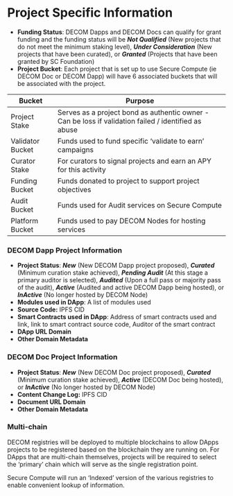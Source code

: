 # Project Specific Information

* **Funding Status**: DECOM Dapps and DECOM Docs can qualify for grant funding and the funding status will be _**Not Qualified**_  (New projects that do not meet the minimum staking level),  _**Under Consideration**_ (New projects that have been curated), or _**Granted**_  (Projects that have been granted by SC Foundation)
* **Project Bucket**: Each project that is set up to use Secure Compute (ie DECOM Doc or DECOM Dapp) will have 6 associated buckets that will be associated with the project.

| Bucket           | Purpose                                                                                              |
| ---------------- | ---------------------------------------------------------------------------------------------------- |
| Project Stake    | Serves as a project bond as authentic owner - Can be loss if validation failed / identified as abuse |
| Validator Bucket | Funds used to fund specific ‘validate to earn’ campaigns                                             |
| Curator Stake    | For curators to signal projects and earn an APY for this activity                                    |
| Funding Bucket   | Funds donated to project to support project objectives                                               |
| Audit Bucket     | Funds used for Audit services on Secure Compute                                                      |
| Platform Bucket  | Funds used to pay DECOM Nodes for hosting services                                                   |

### **DECOM Dapp Project Information**

* **Project Status**: _**New**_ (New DECOM Dapp project proposed), _**Curated**_ (Minimum curation stake achieved), _**Pending Audit**_ (At this stage a primary auditor is selected), _**Audited**_ (Upon a full pass or majority pass of the audit), _**Active**_ (Audited and active DECOM Dapp being hosted), or _**InActive**_ (No longer hosted by DECOM Node)
* **Modules used in DApp**: A list of modules used
* **Source Code:** IPFS CID
* **Smart Contracts used in DApp**: Address of smart contracts used and link, link to smart contract source code, Auditor of the smart contract
* **DApp URL Domain**
* **Other Domain Metadata**

### **DECOM Doc Project Information**

* **Project Status**: _**New**_ (New DECOM Doc project proposed), _**Curated**_ (Minimum curation stake achieved), _**Active**_ (DECOM Doc being hosted), or _**InActive**_ (No longer hosted by DECOM Node)
* **Content Change Log:** IPFS CID
* **Document URL Domain**
* **Other Domain Metadata**

### Multi-chain

DECOM registries will be deployed to multiple blockchains to allow DApps projects to be registered based on the blockchain they are running on. For DApps that are multi-chain themselves, projects will be required to select the ‘primary’ chain which will serve as the single registration point.

Secure Compute will run an ‘Indexed’ version of the various registries to enable convenient lookup of information.
